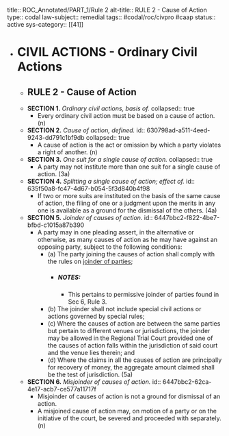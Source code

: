 title:: ROC_Annotated/PART_1/Rule 2
alt-title:: RULE 2 - Cause of Action
type:: codal
law-subject:: remedial
tags:: #codal/roc/civpro #caap
status:: active
sys-category:: [[41]]

- # CIVIL ACTIONS - Ordinary Civil Actions
	- ## RULE 2 - Cause of Action
	- **SECTION 1.** *Ordinary civil actions, basis of.*
	  collapsed:: true
		- Every ordinary civil action must be based on a cause of action. (n)
	- **SECTION 2.** *Cause of action, defined.*
	  id:: 630798ad-a511-4eed-9243-dd791c1bf9db
	  collapsed:: true
		- A cause of action is the act or omission by which a party violates a right of another. (n)
	- **SECTION 3.** *One suit for a single cause of action.*
	  collapsed:: true
		- A party may not institute more than one suit for a single cause of action. (3a)
	- **SECTION 4.** *Splitting a single cause of action; effect of.*
	  id:: 635f50a8-fc47-4d67-b054-5f3d840b4f98
		- If two or more suits are instituted on the basis of the same cause of action, the filing of one or a judgment upon the merits in any one is available as a ground for the dismissal of the others. (4a)
	- **SECTION 5.** *Joinder of causes of action.*
	  id:: 6447bbc2-f822-4be7-bfbd-c1015a87b390
		- A party may in one pleading assert, in the alternative or otherwise, as many causes of action as he may have against an opposing party, subject to the following conditions:
			- (a) The party joining the causes of action shall comply with the rules on [joinder of parties](((635f50a9-a8ed-4438-ab05-e4f74cf2cb55)));
				- ##### NOTES:
					- This pertains to permissive joinder of parties found in Sec 6, Rule 3.
			- (b) The joinder shall not include special civil actions or actions governed by special rules;
			- (c) Where the causes of action are between the same parties but pertain to different venues or jurisdictions, the joinder may be allowed in the Regional Trial Court provided one of the causes of action falls within the jurisdiction of said court and the venue lies therein; and
			- (d) Where the claims in all the causes of action are principally for recovery of money, the aggregate amount claimed shall be the test of jurisdiction. (5a)
	- **SECTION 6.** *Misjoinder of causes of action.*
	  id:: 6447bbc2-62ca-4e17-acb7-ce577a11717f
		- Misjoinder of causes of action is not a ground for dismissal of an action.
		- A misjoined cause of action may, on motion of a party or on the initiative of the court, be severed and proceeded with separately. (n)